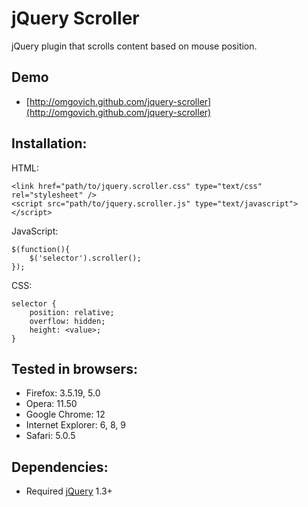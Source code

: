 # jQuery Scroller

jQuery plugin that scrolls content based on mouse position.

## Demo

* [http://omgovich.github.com/jquery-scroller](http://omgovich.github.com/jquery-scroller)


## Installation:

HTML:

    <link href="path/to/jquery.scroller.css" type="text/css" rel="stylesheet" />
    <script src="path/to/jquery.scroller.js" type="text/javascript"></script>

JavaScript:

    $(function(){
        $('selector').scroller();
    });

CSS:

    selector {
        position: relative;
        overflow: hidden;
        height: <value>;
    }


## Tested in browsers:

* Firefox: 3.5.19, 5.0
* Opera: 11.50
* Google Chrome: 12
* Internet Explorer: 6, 8, 9
* Safari: 5.0.5


## Dependencies:

* Required [jQuery](http://jquery.com) 1.3+